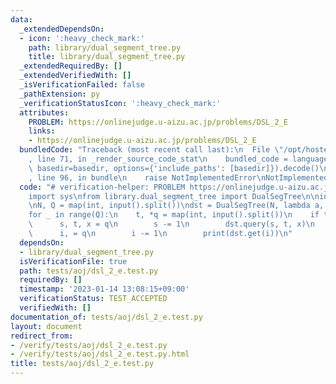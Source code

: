 ```yaml
---
data:
  _extendedDependsOn:
  - icon: ':heavy_check_mark:'
    path: library/dual_segment_tree.py
    title: library/dual_segment_tree.py
  _extendedRequiredBy: []
  _extendedVerifiedWith: []
  _isVerificationFailed: false
  _pathExtension: py
  _verificationStatusIcon: ':heavy_check_mark:'
  attributes:
    PROBLEM: https://onlinejudge.u-aizu.ac.jp/problems/DSL_2_E
    links:
    - https://onlinejudge.u-aizu.ac.jp/problems/DSL_2_E
  bundledCode: "Traceback (most recent call last):\n  File \"/opt/hostedtoolcache/PyPy/3.7.13/x64/site-packages/onlinejudge_verify/documentation/build.py\"\
    , line 71, in _render_source_code_stat\n    bundled_code = language.bundle(stat.path,\
    \ basedir=basedir, options={'include_paths': [basedir]}).decode()\n  File \"/opt/hostedtoolcache/PyPy/3.7.13/x64/site-packages/onlinejudge_verify/languages/python.py\"\
    , line 96, in bundle\n    raise NotImplementedError\nNotImplementedError\n"
  code: "# verification-helper: PROBLEM https://onlinejudge.u-aizu.ac.jp/problems/DSL_2_E\n\
    import sys\nfrom library.dual_segment_tree import DualSegTree\n\ninput = sys.stdin.readline\n\
    \nN, Q = map(int, input().split())\ndst = DualSegTree(N, lambda a, b: a + b, 0)\n\
    for _ in range(Q):\n    t, *q = map(int, input().split())\n    if t == 0:\n  \
    \      s, t, x = q\n        s -= 1\n        dst.query(s, t, x)\n    else:\n  \
    \      i, = q\n        i -= 1\n        print(dst.get(i))\n"
  dependsOn:
  - library/dual_segment_tree.py
  isVerificationFile: true
  path: tests/aoj/dsl_2_e.test.py
  requiredBy: []
  timestamp: '2023-01-14 13:08:15+09:00'
  verificationStatus: TEST_ACCEPTED
  verifiedWith: []
documentation_of: tests/aoj/dsl_2_e.test.py
layout: document
redirect_from:
- /verify/tests/aoj/dsl_2_e.test.py
- /verify/tests/aoj/dsl_2_e.test.py.html
title: tests/aoj/dsl_2_e.test.py
---
```

